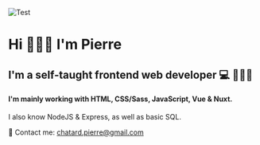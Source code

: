 ![Test](https://res.cloudinary.com/deo7szuol/image/upload/v1607624568/LinkedIn_Cover_-_1_ucmoou.png)

# Hi 🙋🏻‍♂️ I'm Pierre

## I'm a self-taught frontend web developer 💻 👨🏻‍🎨

#### I'm mainly working with HTML, CSS/Sass, JavaScript, Vue & Nuxt.
I also know NodeJS & Express, as well as basic SQL.

📧  Contact me: chatard.pierre@gmail.com

<!--🖥  Site web: [Pierre Chatard](https://pierrechatard.netlify.app)-->

<!--
Visit my website: [Pierre Chatard - Frontend Web Developer]()



Here are some ideas to get you started:

- 🔭 I’m currently working on ...
- 🌱 I’m currently learning ...
- 👯 I’m looking to collaborate on ...
- 🤔 I’m looking for help with ...
- 💬 Ask me about ...
- 📫 How to reach me: ...
- 😄 Pronouns: ...
- ⚡ Fun fact: ...
-->
